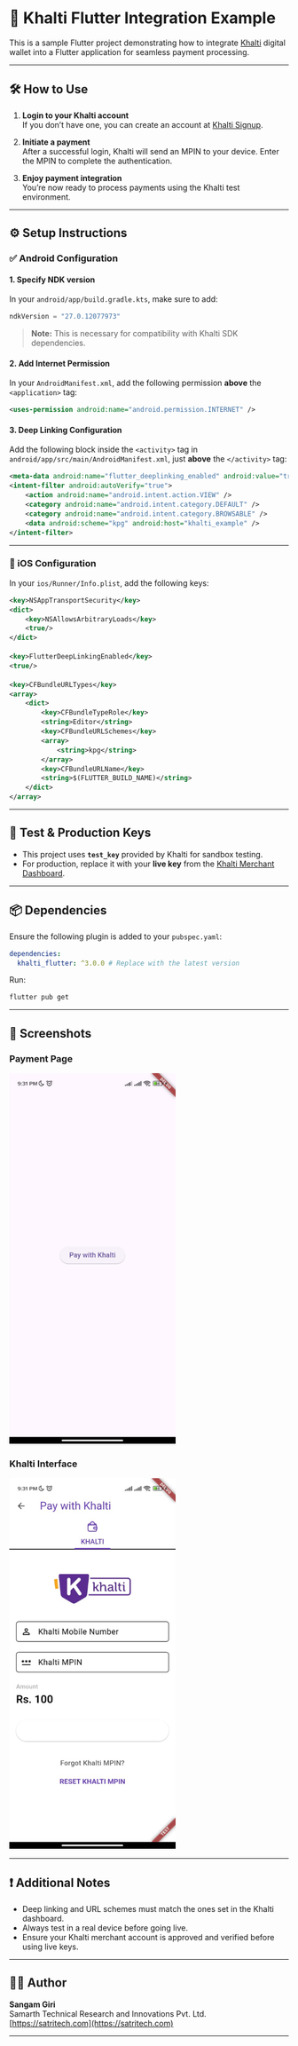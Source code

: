 # 🚀 Khalti Flutter Integration Example

This is a sample Flutter project demonstrating how to integrate [Khalti](https://khalti.com/) digital wallet into a Flutter application for seamless payment processing.

---

## 🛠️ How to Use

1. **Login to your Khalti account**  
   If you don’t have one, you can create an account at [Khalti Signup](https://khalti.com/app/#/auth/signup/).
   
2. **Initiate a payment**  
   After a successful login, Khalti will send an MPIN to your device. Enter the MPIN to complete the authentication.

3. **Enjoy payment integration**  
   You’re now ready to process payments using the Khalti test environment.

---

## ⚙️ Setup Instructions

### ✅ Android Configuration

#### 1. Specify NDK version

In your `android/app/build.gradle.kts`, make sure to add:

```kotlin
ndkVersion = "27.0.12077973"
```

> **Note:** This is necessary for compatibility with Khalti SDK dependencies.

#### 2. Add Internet Permission

In your `AndroidManifest.xml`, add the following permission **above** the `<application>` tag:

```xml
<uses-permission android:name="android.permission.INTERNET" />
```

#### 3. Deep Linking Configuration

Add the following block inside the `<activity>` tag in `android/app/src/main/AndroidManifest.xml`, just **above** the `</activity>` tag:

```xml
<meta-data android:name="flutter_deeplinking_enabled" android:value="true" />
<intent-filter android:autoVerify="true">
    <action android:name="android.intent.action.VIEW" />
    <category android:name="android.intent.category.DEFAULT" />
    <category android:name="android.intent.category.BROWSABLE" />
    <data android:scheme="kpg" android:host="khalti_example" />
</intent-filter>
```

---

### 🍏 iOS Configuration

In your `ios/Runner/Info.plist`, add the following keys:

```xml
<key>NSAppTransportSecurity</key>
<dict>
    <key>NSAllowsArbitraryLoads</key>
    <true/>
</dict>

<key>FlutterDeepLinkingEnabled</key>
<true/>

<key>CFBundleURLTypes</key>
<array>
    <dict>
        <key>CFBundleTypeRole</key>
        <string>Editor</string>
        <key>CFBundleURLSchemes</key>
        <array>
            <string>kpg</string>
        </array>
        <key>CFBundleURLName</key>
        <string>$(FLUTTER_BUILD_NAME)</string>
    </dict>
</array>
```

---

## 🔑 Test & Production Keys

- This project uses **`test_key`** provided by Khalti for sandbox testing.
- For production, replace it with your **live key** from the [Khalti Merchant Dashboard](https://khalti.com/merchant/).

---

## 📦 Dependencies

Ensure the following plugin is added to your `pubspec.yaml`:

```yaml
dependencies:
  khalti_flutter: ^3.0.0 # Replace with the latest version
```

Run:

```bash
flutter pub get
```

---
## 📸 Screenshots

### Payment Page
<img src="image1.jpg" alt="Payment Page" width="300"/>

### Khalti Interface
<img src="image2.jpg" alt="Khalti Interface" width="300"/>

---

## ❗ Additional Notes

- Deep linking and URL schemes must match the ones set in the Khalti dashboard.
- Always test in a real device before going live.
- Ensure your Khalti merchant account is approved and verified before using live keys.

---

## 🧑‍💻 Author

**Sangam Giri**  
Samarth Technical Research and Innovations Pvt. Ltd.  
[https://satritech.com](https://satritech.com)

---